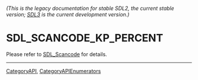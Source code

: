 ###### (This is the legacy documentation for stable SDL2, the current stable version; [SDL3](https://wiki.libsdl.org/SDL3/) is the current development version.)
# SDL_SCANCODE_KP_PERCENT

Please refer to [SDL_Scancode](SDL_Scancode) for details.

----
[CategoryAPI](CategoryAPI), [CategoryAPIEnumerators](CategoryAPIEnumerators)

